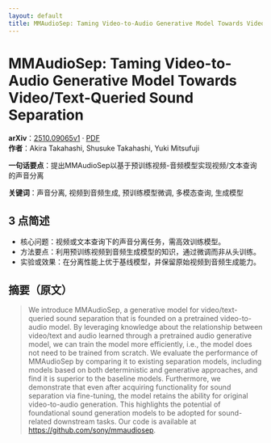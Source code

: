 ```yaml
---
layout: default
title: MMAudioSep: Taming Video-to-Audio Generative Model Towards Video/Text-Queried Sound Separation
---
```


# MMAudioSep: Taming Video-to-Audio Generative Model Towards Video/Text-Queried Sound Separation
**arXiv**：[2510.09065v1](https://arxiv.org/abs/2510.09065) · [PDF](https://arxiv.org/pdf/2510.09065.pdf)  
**作者**：Akira Takahashi, Shusuke Takahashi, Yuki Mitsufuji  

**一句话要点**：提出MMAudioSep以基于预训练视频-音频模型实现视频/文本查询的声音分离

**关键词**：声音分离, 视频到音频生成, 预训练模型微调, 多模态查询, 生成模型

## 3 点简述
- 核心问题：视频或文本查询下的声音分离任务，需高效训练模型。
- 方法要点：利用预训练视频到音频生成模型的知识，通过微调而非从头训练。
- 实验或效果：在分离性能上优于基线模型，并保留原始视频到音频生成能力。

## 摘要（原文）

> We introduce MMAudioSep, a generative model for video/text-queried sound
> separation that is founded on a pretrained video-to-audio model. By leveraging
> knowledge about the relationship between video/text and audio learned through a
> pretrained audio generative model, we can train the model more efficiently,
> i.e., the model does not need to be trained from scratch. We evaluate the
> performance of MMAudioSep by comparing it to existing separation models,
> including models based on both deterministic and generative approaches, and
> find it is superior to the baseline models. Furthermore, we demonstrate that
> even after acquiring functionality for sound separation via fine-tuning, the
> model retains the ability for original video-to-audio generation. This
> highlights the potential of foundational sound generation models to be adopted
> for sound-related downstream tasks. Our code is available at
> https://github.com/sony/mmaudiosep.

